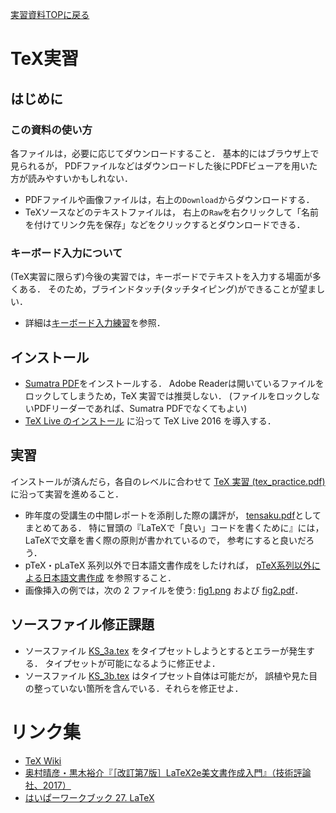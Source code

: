 [実習資料TOPに戻る](../../README.md)

# TeX実習

## はじめに
### この資料の使い方
各ファイルは，必要に応じてダウンロードすること．
基本的にはブラウザ上で見られるが，
PDFファイルなどはダウンロードした後にPDFビューアを用いた方が読みやすいかもしれない．

- PDFファイルや画像ファイルは，右上の`Download`からダウンロードする．
- TeXソースなどのテキストファイルは，
  右上の`Raw`を右クリックして「名前を付けてリンク先を保存」などをクリックするとダウンロードできる．

### キーボード入力について
(TeX実習に限らず)今後の実習では，キーボードでテキストを入力する場面が多くある．
そのため，ブラインドタッチ(タッチタイピング)ができることが望ましい．

- 詳細は[キーボード入力練習](keyboard_practice.md)を参照．

## インストール
- [Sumatra PDF](https://www.sumatrapdfreader.org/free-pdf-reader.html)をインストールする．
  Adobe Readerは開いているファイルをロックしてしまうため，TeX 実習では推奨しない．
  (ファイルをロックしないPDFリーダーであれば、Sumatra PDFでなくてもよい)
- [TeX Live のインストール](tex_inst.pdf) に沿って TeX Live 2016 を導入する．

## 実習
インストールが済んだら，各自のレベルに合わせて [TeX 実習 (tex_practice.pdf)](tex_practice.pdf) に沿って実習を進めること．

- 昨年度の受講生の中間レポートを添削した際の講評が，
  [tensaku.pdf](tensaku.pdf)としてまとめてある．
  特に冒頭の『LaTeXで「良い」コードを書くために』には，
  LaTeXで文章を書く際の原則が書かれているので，
  参考にすると良いだろう．
- pTeX・pLaTeX 系列以外で日本語文書作成をしたければ，
  [pTeX系列以外による日本語文書作成](tex_mik.pdf) を参照すること．
- 画像挿入の例では，次の 2 ファイルを使う:
  [fig1.png](fig1.png) および [fig2.pdf](fig2.pdf)．

## ソースファイル修正課題
- ソースファイル [KS_3a.tex](KS_3a.tex) をタイプセットしようとするとエラーが発生する．
  タイプセットが可能になるように修正せよ．
- ソースファイル [KS_3b.tex](KS_3b.tex) はタイプセット自体は可能だが，
  誤植や見た目の整っていない箇所を含んでいる．それらを修正せよ．

# リンク集
- [TeX Wiki](https://texwiki.texjp.org)
- [奥村晴彦・黒木裕介『［改訂第7版］LaTeX2e美文書作成入門』（技術評論社、2017）](http://gihyo.jp/book/2017/978-4-7741-8705-1)
- [はいぱーワークブック 27. LaTeX](http://hwb.ecc.u-tokyo.ac.jp/current/applications/latex/)
